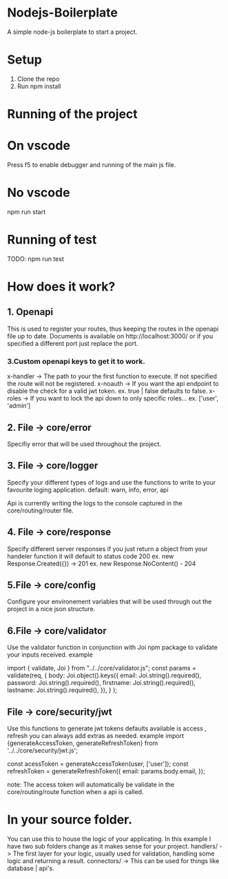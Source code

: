 # Nodejs-Boilerplate
A simple node-js boilerplate to start a project.


# Setup
1. Clone the repo
2. Run npm install

# Running of the project
# On vscode
Press f5 to enable debugger and running of the main js file.

# No vscode
npm run start

# Running of test
TODO: npm run test

# How does it work?

## 1. Openapi
This is used to register your routes, thus keeping the routes in the openapi file up to date.
Documents is available on http://localhost:3000/ or if you specified a different port just replace the port.

### 3.Custom openapi keys to get it to work.
x-handler -> The path to your the first function to execute. If not specified the route will not be registered.
x-noauth -> If you want the api endpoint to disable the check for a valid jwt token. ex. true | false defaults to false.
x-roles -> If you want to lock the api down to only specific roles... ex. ['user', 'admin']

## 2. File -> core/error
Specifiy error that will be used throughout the project.

## 3. File -> core/logger
Specify your different types of logs and use the functions to write to your favourite loging application.
default: warn, info, error, api

Api is currently writing the logs to the console captured in the core/routing/router file.

## 4. File -> core/response
Specify different server responses if you just return a object from your handeler function it will default to status code 200
ex. new Response.Created({}) -> 201
ex. new Response.NoContent() - 204

## 5.File -> core/config
Configure your environement variables that will be used through out the project in a nice json structure.

## 6.File -> core/validator
Use the validator function in conjunction with Joi npm package to validate your inputs received.
example

import { validate, Joi } from "../../core/validator.js";
const params = validate(req,
        {
            body: Joi.object().keys({
                email: Joi.string().required(),
                password: Joi.string().required(),
                firstname: Joi.string().required(),
                lastname: Joi.string().required(),
            }),
        }
);

## File -> core/security/jwt
Use this functions to generate jwt tokens defaults available is access , refresh you can always add extras as needed.
example
import {generateAccessToken, generateRefreshToken} from '../../core/security/jwt.js';

const acessToken = generateAccessToken(user, ['user']);
const refreshToken = generateRefreshToken({
    email: params.body.email,
});

note: The access token will automatically be validate in the core/routing/route function when a api is called.


# In your source folder.
You can use this to house the logic of your applicating. In this example I have two sub folders change as it makes sense for your project.
handlers/ -> The first layer for your logic, usually used for validation, handling some logic and returning a result.
connectors/ -> This can be used for things like database | api's.